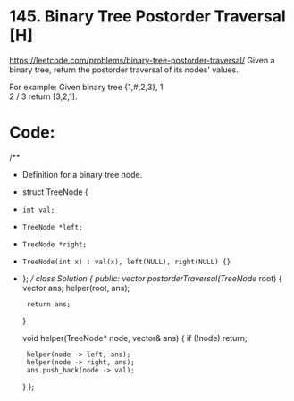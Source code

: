 # 145. Binary Tree Postorder Traversal [H]
https://leetcode.com/problems/binary-tree-postorder-traversal/
Given a binary tree, return the postorder traversal of its nodes' values.

For example:
Given binary tree {1,#,2,3},
   1
    \
     2
    /
   3
return [3,2,1].

# Code:
/**
 * Definition for a binary tree node.
 * struct TreeNode {
 *     int val;
 *     TreeNode *left;
 *     TreeNode *right;
 *     TreeNode(int x) : val(x), left(NULL), right(NULL) {}
 * };
 */
class Solution {
public:
    vector<int> postorderTraversal(TreeNode* root) 
    {
        vector<int> ans;
        helper(root, ans);
        
        return ans;
    }
    
    void helper(TreeNode* node, vector<int>& ans)
    {
        if (!node)  return;
        
        helper(node -> left, ans);
        helper(node -> right, ans);
        ans.push_back(node -> val);
    }
};
